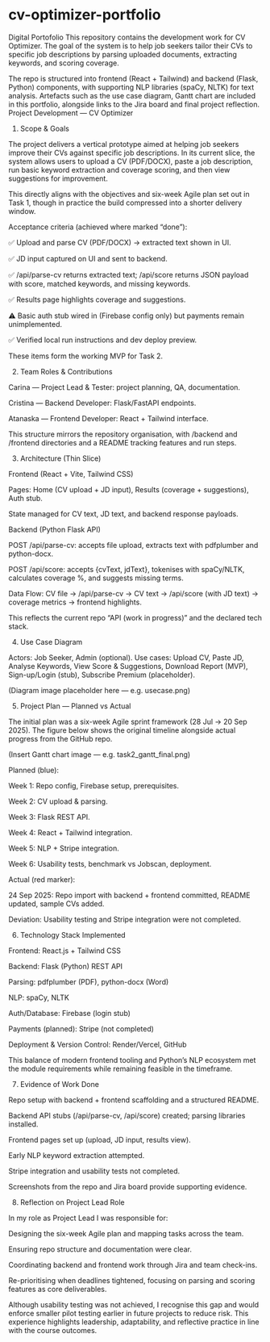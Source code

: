 # cv-optimizer-portfolio
Digital Portofolio 
This repository contains the development work for CV Optimizer. The goal of the system is to help job seekers tailor their CVs to specific job descriptions by parsing uploaded documents, extracting keywords, and scoring coverage.

The repo is structured into frontend (React + Tailwind) and backend (Flask, Python) components, with supporting NLP libraries (spaCy, NLTK) for text analysis. Artefacts such as the use case diagram, Gantt chart are included in this portfolio, alongside links to the Jira board and final project reflection.
Project Development — CV Optimizer
1) Scope & Goals

The project delivers a vertical prototype aimed at helping job seekers improve their CVs against specific job descriptions. In its current slice, the system allows users to upload a CV (PDF/DOCX), paste a job description, run basic keyword extraction and coverage scoring, and then view suggestions for improvement.

This directly aligns with the objectives and six-week Agile plan set out in Task 1, though in practice the build compressed into a shorter delivery window.

Acceptance criteria (achieved where marked “done”):

✅ Upload and parse CV (PDF/DOCX) → extracted text shown in UI.

✅ JD input captured on UI and sent to backend.

✅ /api/parse-cv returns extracted text; /api/score returns JSON payload with score, matched keywords, and missing keywords.

✅ Results page highlights coverage and suggestions.

⚠ Basic auth stub wired in (Firebase config only) but payments remain unimplemented.

✅ Verified local run instructions and dev deploy preview.

These items form the working MVP for Task 2.

2) Team Roles & Contributions

Carina — Project Lead & Tester: project planning, QA, documentation.

Cristina — Backend Developer: Flask/FastAPI endpoints.

Atanaska — Frontend Developer: React + Tailwind interface.

This structure mirrors the repository organisation, with /backend and /frontend directories and a README tracking features and run steps.

3) Architecture (Thin Slice)

Frontend (React + Vite, Tailwind CSS)

Pages: Home (CV upload + JD input), Results (coverage + suggestions), Auth stub.

State managed for CV text, JD text, and backend response payloads.

Backend (Python Flask API)

POST /api/parse-cv: accepts file upload, extracts text with pdfplumber and python-docx.

POST /api/score: accepts {cvText, jdText}, tokenises with spaCy/NLTK, calculates coverage %, and suggests missing terms.

Data Flow:
CV file → /api/parse-cv → CV text → /api/score (with JD text) → coverage metrics → frontend highlights.

This reflects the current repo “API (work in progress)” and the declared tech stack.

4) Use Case Diagram

Actors: Job Seeker, Admin (optional).
Use cases: Upload CV, Paste JD, Analyse Keywords, View Score & Suggestions, Download Report (MVP), Sign-up/Login (stub), Subscribe Premium (placeholder).

(Diagram image placeholder here — e.g. usecase.png)

5) Project Plan — Planned vs Actual

The initial plan was a six-week Agile sprint framework (28 Jul → 20 Sep 2025). The figure below shows the original timeline alongside actual progress from the GitHub repo.

(Insert Gantt chart image — e.g. task2_gantt_final.png)

Planned (blue):

Week 1: Repo config, Firebase setup, prerequisites.

Week 2: CV upload & parsing.

Week 3: Flask REST API.

Week 4: React + Tailwind integration.

Week 5: NLP + Stripe integration.

Week 6: Usability tests, benchmark vs Jobscan, deployment.

Actual (red marker):

24 Sep 2025: Repo import with backend + frontend committed, README updated, sample CVs added.

Deviation: Usability testing and Stripe integration were not completed.

6) Technology Stack Implemented

Frontend: React.js + Tailwind CSS

Backend: Flask (Python) REST API

Parsing: pdfplumber (PDF), python-docx (Word)

NLP: spaCy, NLTK

Auth/Database: Firebase (login stub)

Payments (planned): Stripe (not completed)

Deployment & Version Control: Render/Vercel, GitHub

This balance of modern frontend tooling and Python’s NLP ecosystem met the module requirements while remaining feasible in the timeframe.

7) Evidence of Work Done

Repo setup with backend + frontend scaffolding and a structured README.

Backend API stubs (/api/parse-cv, /api/score) created; parsing libraries installed.

Frontend pages set up (upload, JD input, results view).

Early NLP keyword extraction attempted.

Stripe integration and usability tests not completed.

Screenshots from the repo and Jira board provide supporting evidence.

8) Reflection on Project Lead Role

In my role as Project Lead I was responsible for:

Designing the six-week Agile plan and mapping tasks across the team.

Ensuring repo structure and documentation were clear.

Coordinating backend and frontend work through Jira and team check-ins.

Re-prioritising when deadlines tightened, focusing on parsing and scoring features as core deliverables.

Although usability testing was not achieved, I recognise this gap and would enforce smaller pilot testing earlier in future projects to reduce risk. This experience highlights leadership, adaptability, and reflective practice in line with the course outcomes.

